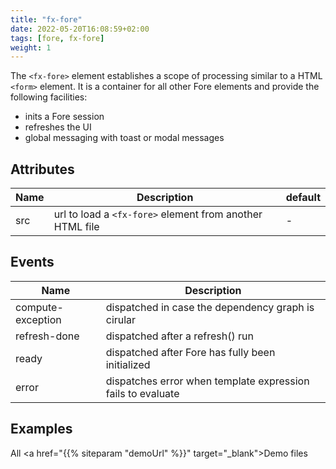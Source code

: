 ```yaml
---
title: "fx-fore"
date: 2022-05-20T16:08:59+02:00
tags: [fore, fx-fore]
weight: 1
---
```


The `<fx-fore>` element establishes a scope of processing similar
to a HTML `<form>` element. It is a container for all other Fore elements
and provide the following facilities:

* inits a Fore session
* refreshes the UI
* global messaging with toast or modal messages

## Attributes

| Name | Description | default |
|------|-------------|------- |
| src | url to load a `<fx-fore>` element from another HTML file | - |

## Events

| Name | Description |
|------|-------------|
| compute-exception | dispatched in case the dependency graph is cirular |
| refresh-done | dispatched after a refresh() run |
| ready | dispatched after Fore has fully been initialized |
| error | dispatches error when template expression fails to evaluate |


## Examples

All <a href="{{% siteparam "demoUrl" %}}" target="_blank">Demo</a> files

